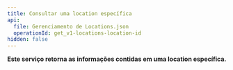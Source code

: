 ```yaml
---
title: Consultar uma location específica
api:
  file: Gerenciamento de Locations.json
  operationId: get_v1-locations-location-id
hidden: false
---
```

**Este serviço retorna as informações contidas em uma location específica.**